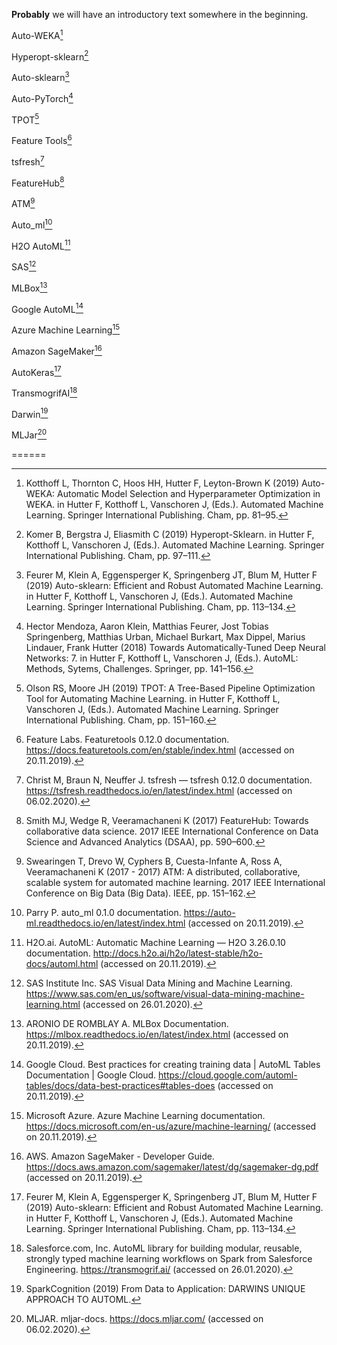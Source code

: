 **Probably** we will have an introductory text somewhere in the beginning.

Auto-WEKA[^AutoWEKA]

Hyperopt-sklearn[^Hyperoptsklearn]

Auto-sklearn[^Autosklearn]

Auto-PyTorch[^AutoPyTorch]

TPOT[^TPOT]

Feature Tools[^FeatureTools]

tsfresh[^tsfresh]

FeatureHub[^FeatureHub]

ATM[^ATM]

Auto_ml[^Auto_ml]

H2O AutoML[^H2O]

SAS[^SAS]

MLBox[^MLBox]

Google AutoML[^Google]

Azure Machine Learning[^Azure]

Amazon SageMaker[^Amazon]

AutoKeras[^AutoKeras]

TransmogrifAI[^TransmogrifAI]

Darwin[^Darwin]

MLJar[^MLJar]

======

[^AutoWEKA]: Kotthoff L, Thornton C, Hoos HH, Hutter F, Leyton-Brown K (2019) Auto-WEKA: Automatic Model Selection and Hyperparameter Optimization in WEKA. in Hutter F, Kotthoff L, Vanschoren J, (Eds.). Automated Machine Learning. Springer International Publishing. Cham, pp. 81–95.

[^Hyperoptsklearn]: Komer B, Bergstra J, Eliasmith C (2019) Hyperopt-Sklearn. in Hutter F, Kotthoff L, Vanschoren J, (Eds.). Automated Machine Learning. Springer International Publishing. Cham, pp. 97–111.

[^Autosklearn]: Feurer M, Klein A, Eggensperger K, Springenberg JT, Blum M, Hutter F (2019) Auto-sklearn: Efficient and Robust Automated Machine Learning. in Hutter F, Kotthoff L, Vanschoren J, (Eds.). Automated Machine Learning. Springer International Publishing. Cham, pp. 113–134.

[^AutoPyTorch]: Hector Mendoza, Aaron Klein, Matthias Feurer, Jost Tobias Springenberg, Matthias Urban, Michael Burkart, Max Dippel, Marius Lindauer, Frank Hutter (2018) Towards Automatically-Tuned Deep Neural Networks: 7. in Hutter F, Kotthoff L, Vanschoren J, (Eds.). AutoML: Methods, Sytems, Challenges. Springer, pp. 141–156.

[^TPOT]: Olson RS, Moore JH (2019) TPOT: A Tree-Based Pipeline Optimization Tool for Automating Machine Learning. in Hutter F, Kotthoff L, Vanschoren J, (Eds.). Automated Machine Learning. Springer International Publishing. Cham, pp. 151–160.

[^FeatureTools]: Feature Labs. Featuretools 0.12.0 documentation. https://docs.featuretools.com/en/stable/index.html (accessed on 20.11.2019).

[^tsfresh]: Christ M, Braun N, Neuffer J. tsfresh — tsfresh 0.12.0 documentation. https://tsfresh.readthedocs.io/en/latest/index.html (accessed on 06.02.2020).

[^FeatureHub]: Smith MJ, Wedge R, Veeramachaneni K (2017) FeatureHub: Towards collaborative data science. 2017 IEEE International Conference on Data Science and Advanced Analytics (DSAA), pp. 590–600.

[^ATM]: Swearingen T, Drevo W, Cyphers B, Cuesta-Infante A, Ross A, Veeramachaneni K (2017 - 2017) ATM: A distributed, collaborative, scalable system for automated machine learning. 2017 IEEE International Conference on Big Data (Big Data). IEEE, pp. 151–162.

[^Auto_ml]: Parry P. auto_ml 0.1.0 documentation. https://auto-ml.readthedocs.io/en/latest/index.html (accessed on 20.11.2019).

[^H2O]: H2O.ai. AutoML: Automatic Machine Learning — H2O 3.26.0.10 documentation. http://docs.h2o.ai/h2o/latest-stable/h2o-docs/automl.html (accessed on 20.11.2019).

[^SAS]: SAS Institute Inc. SAS Visual Data Mining and Machine Learning. https://www.sas.com/en_us/software/visual-data-mining-machine-learning.html (accessed on 26.01.2020).

[^MLBox]: ARONIO DE ROMBLAY A. MLBox Documentation. https://mlbox.readthedocs.io/en/latest/index.html (accessed on 20.11.2019).

[^Google]: Google Cloud. Best practices for creating training data  |  AutoML Tables Documentation  |  Google Cloud. https://cloud.google.com/automl-tables/docs/data-best-practices#tables-does (accessed on 20.11.2019).

[^Azure]: Microsoft Azure. Azure Machine Learning documentation. https://docs.microsoft.com/en-us/azure/machine-learning/ (accessed on 20.11.2019).

[^Amazon]: AWS. Amazon SageMaker - Developer Guide. https://docs.aws.amazon.com/sagemaker/latest/dg/sagemaker-dg.pdf (accessed on 20.11.2019).

[^AutoKeras]: Feurer M, Klein A, Eggensperger K, Springenberg JT, Blum M, Hutter F (2019) Auto-sklearn: Efficient and Robust Automated Machine Learning. in Hutter F, Kotthoff L, Vanschoren J, (Eds.). Automated Machine Learning. Springer International Publishing. Cham, pp. 113–134.

[^TransmogrifAI]: Salesforce.com, Inc. AutoML library for building modular, reusable, strongly typed machine learning workflows on Spark from Salesforce Engineering. https://transmogrif.ai/ (accessed on 26.01.2020).

[^Darwin]: SparkCognition (2019) From Data to Application: DARWINS UNIQUE APPROACH TO AUTOML.

[^MLJar]: MLJAR. mljar-docs. https://docs.mljar.com/ (accessed on 06.02.2020).
